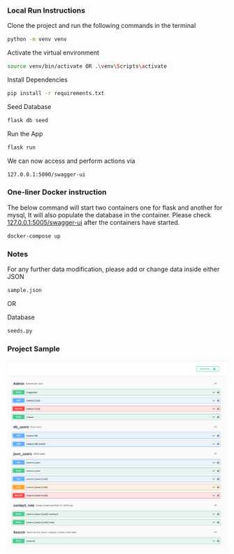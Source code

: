 ### Local Run Instructions
Clone the project and run the following commands in the terminal
```bash 
python -m venv venv 
```
Activate the virtual environment
```bash 
source venv/bin/activate OR .\venv\Scripts\activate
```
Install Dependencies
```bash 
pip install -r requirements.txt 
```
Seed Database
```bash 
flask db seed 
```
Run the App

```bash 
flask run
```
We can now access and perform actions via 
```bash 
127.0.0.1:5000/swagger-ui
```



### One-liner Docker instruction 
The below command will start two containers one for flask and another for mysql,
It will also populate the database in the container. Please check [127.0.0.1:5005/swagger-ui](http://127.0.0.1:5005/swagger-ui)
after the containers have started. 
```bash
docker-compose up
```
### Notes
For any further data modification, please add or change data inside either
JSON
```bash
sample.json
```
OR

Database
```bash
seeds.py
```

### Project Sample
<img src="images/Untitled.png" >